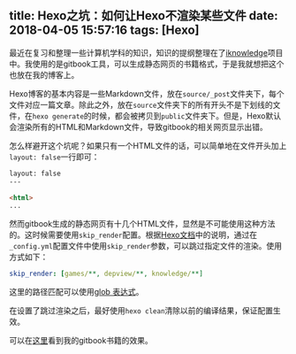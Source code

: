 title: Hexo之坑：如何让Hexo不渲染某些文件
date: 2018-04-05 15:57:16
tags: [Hexo]
---

最近在复习和整理一些计算机学科的知识，知识的提纲整理在了[iknowledge](https://github.com/nettee/iknowledge)项目中。我使用的是gitbook工具，可以生成静态网页的书籍格式，于是我就想把这个也放在我的博客上。

Hexo博客的基本内容是一些Markdown文件，放在`source/_post`文件夹下，每个文件对应一篇文章。除此之外，放在`source`文件夹下的所有开头不是下划线的文件，在`hexo generate`的时候，都会被拷贝到`public`文件夹下。但是，Hexo默认会渲染所有的HTML和Markdown文件，导致gitbook的相关网页显示出错。

怎么样避开这个坑呢？如果只有一个HTML文件的话，可以简单地在文件开头加上`layout: false`一行即可：

```html
layout: false
---

<html>
...
```

然而gitbook生成的静态网页有十几个HTML文件，显然是不可能使用这种方法的。这时候需要使用`skip_render`配置。根据[Hexo文档](https://hexo.io/zh-cn/docs/configuration.html)中的说明，通过在`_config.yml`配置文件中使用`skip_render`参数，可以跳过指定文件的渲染。使用方式如下：

```yml
skip_render: [games/**, depview/**, knowledge/**]
```

这里的路径匹配可以使用[glob 表达式](https://github.com/isaacs/node-glob)。

在设置了跳过渲染之后，最好使用`hexo clean`清除以前的编译结果，保证配置生效。

可以在[这里](/knowledge/)看到我的gitbook书籍的效果。
